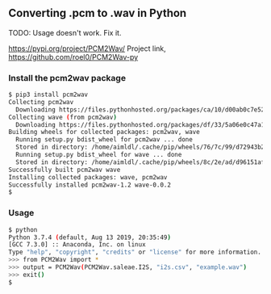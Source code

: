 ## Converting .pcm to .wav in Python

TODO: Usage doesn't work. Fix it.

https://pypi.org/project/PCM2Wav/
Project link, https://github.com/roel0/PCM2Wav-py

### Install the pcm2wav package
```bash
$ pip3 install pcm2wav
Collecting pcm2wav
  Downloading https://files.pythonhosted.org/packages/ca/10/d00ab0c7e52b617ab621f568c265c922997f80bcad6137e4a27293781375/PCM2Wav-1.2.tar.gz
Collecting wave (from pcm2wav)
  Downloading https://files.pythonhosted.org/packages/df/33/5a06e0c47a147b2683876ba7c576fad13e92b0b16755eb431e56c341e0cf/Wave-0.0.2.tar.gz
Building wheels for collected packages: pcm2wav, wave
  Running setup.py bdist_wheel for pcm2wav ... done
  Stored in directory: /home/aimldl/.cache/pip/wheels/76/7c/99/d72943b25f9bf66d784bf5baa134fc3edd026f3f4de8882797
  Running setup.py bdist_wheel for wave ... done
  Stored in directory: /home/aimldl/.cache/pip/wheels/8c/2e/ad/d96151afb1fdccf126346b26eabb91fec3c5ce5cbee7287fbf
Successfully built pcm2wav wave
Installing collected packages: wave, pcm2wav
Successfully installed pcm2wav-1.2 wave-0.0.2
$
```
### Usage
```bash
$ python
Python 3.7.4 (default, Aug 13 2019, 20:35:49) 
[GCC 7.3.0] :: Anaconda, Inc. on linux
Type "help", "copyright", "credits" or "license" for more information.
>>> from PCM2Wav import *
>>> output = PCM2Wav(PCM2Wav.saleae.I2S, "i2s.csv", "example.wav")
>>> exit()
$
```
